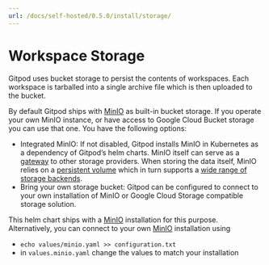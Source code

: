 ```yaml
---
url: /docs/self-hosted/0.5.0/install/storage/
---
```


# Workspace Storage

Gitpod uses bucket storage to persist the contents of workspaces. Each workspace is tarballed into a single archive file which is then uploaded to the bucket.

By default Gitpod ships with [MinIO](https://min.io/) as built-in bucket storage. If you operate your own MinIO instance, or have access to Google Cloud Bucket storage you can use that one. You have the following options:

- Integrated MinIO: If not disabled, Gitpod installs MinIO in Kubernetes as a dependency of Gitpod’s helm charts.
  MinIO itself can serve as a [gateway](https://github.com/minio/minio/tree/master/docs/gateway) to other storage providers.
  When storing the data itself, MinIO relies on a [persistent volume](https://kubernetes.io/docs/concepts/storage/persistent-volumes/) which in turn supports a [wide range of storage backends](https://kubernetes.io/docs/concepts/storage/persistent-volumes/#types-of-persistent-volumes).
- Bring your own storage bucket: Gitpod can be configured to connect to your own installation of MinIO or Google Cloud Storage compatible storage solution.

This helm chart ships with a [MinIO](https://min.io/) installation for this purpose.
Alternatively, you can connect to your own [MinIO](https://min.io/) installation using

- `echo values/minio.yaml >> configuration.txt`
- in `values.minio.yaml` change the values to match your installation
